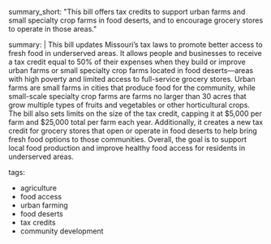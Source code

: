 summary_short: "This bill offers tax credits to support urban farms and small specialty crop farms in food deserts, and to encourage grocery stores to operate in those areas."

summary: |
  This bill updates Missouri’s tax laws to promote better access to fresh food in underserved areas. It allows people and businesses to receive a tax credit equal to 50% of their expenses when they build or improve urban farms or small specialty crop farms located in food deserts—areas with high poverty and limited access to full-service grocery stores. Urban farms are small farms in cities that produce food for the community, while small-scale specialty crop farms are farms no larger than 30 acres that grow multiple types of fruits and vegetables or other horticultural crops. The bill also sets limits on the size of the tax credit, capping it at $5,000 per farm and $25,000 total per farm each year. Additionally, it creates a new tax credit for grocery stores that open or operate in food deserts to help bring fresh food options to those communities. Overall, the goal is to support local food production and improve healthy food access for residents in underserved areas.

tags:
  - agriculture
  - food access
  - urban farming
  - food deserts
  - tax credits
  - community development
